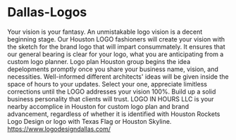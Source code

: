 # Dallas-Logos
Your vision is your fantasy. An unmistakable logo vision is a decent beginning stage. Our Houston LOGO fashioners will create your vision with the sketch for the brand logo that will impart consummately. It ensures that our general bearing is clear for your logo, what you are anticipating from a custom logo planner. Logo plan Houston group begins the idea depelopments promptly once you share your business name, vision, and necessities. Well-informed different architects' ideas will be given inside the space of hours to your updates. Select your one, appreciate limitless corrections until the LOGO addresses your vision 100%. Build up a solid business personality that clients will trust. LOGO IN HOURS LLC is your nearby accomplice in Houston for custom logo plan and brand advancement, regardless of whether it is identified with Houston Rockets Logo Design or logo with Texas Flag or Houston Skyline. https://www.logodesigndallas.com/

